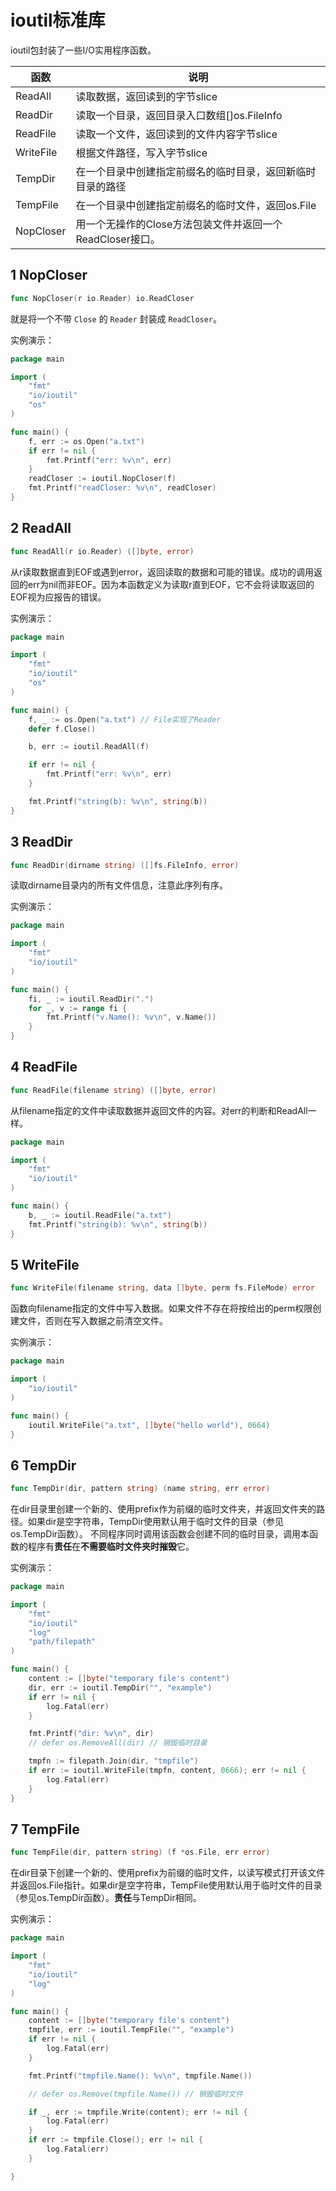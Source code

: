 # ioutil标准库

ioutil包封装了一些I/O实用程序函数。

| 函数      | 说明                                                       |
| --------- | ---------------------------------------------------------- |
| ReadAll   | 读取数据，返回读到的字节slice                              |
| ReadDir   | 读取一个目录，返回目录入口数组[]os.FileInfo                |
| ReadFile  | 读取一个文件，返回读到的文件内容字节slice                  |
| WriteFile | 根据文件路径，写入字节slice                                |
| TempDir   | 在一个目录中创建指定前缀名的临时目录，返回新临时目录的路径 |
| TempFile  | 在一个目录中创建指定前缀名的临时文件，返回os.File          |
| NopCloser | 用一个无操作的Close方法包装文件并返回一个ReadCloser接口。  |

## 1 NopCloser

```go
func NopCloser(r io.Reader) io.ReadCloser
```

就是将一个不带 `Close` 的 `Reader` 封装成 `ReadCloser`。

实例演示：

```go
package main

import (
	"fmt"
	"io/ioutil"
	"os"
)

func main() {
	f, err := os.Open("a.txt")
	if err != nil {
		fmt.Printf("err: %v\n", err)
	}
	readCloser := ioutil.NopCloser(f)
	fmt.Printf("readCloser: %v\n", readCloser)
}
```



## 2 ReadAll

```go
func ReadAll(r io.Reader) ([]byte, error)
```

从r读取数据直到EOF或遇到error，返回读取的数据和可能的错误。成功的调用返回的err为nil而非EOF。因为本函数定义为读取r直到EOF，它不会将读取返回的EOF视为应报告的错误。

实例演示：

```go
package main

import (
	"fmt"
	"io/ioutil"
	"os"
)

func main() {
	f, _ := os.Open("a.txt") // File实现了Reader
	defer f.Close()

	b, err := ioutil.ReadAll(f)

	if err != nil {
		fmt.Printf("err: %v\n", err)
	}

	fmt.Printf("string(b): %v\n", string(b))
}
```



## 3 ReadDir

```go
func ReadDir(dirname string) ([]fs.FileInfo, error)
```

读取dirname目录内的所有文件信息，注意此序列有序。

实例演示：

```go
package main

import (
	"fmt"
	"io/ioutil"
)

func main() {
	fi, _ := ioutil.ReadDir(".")
	for _, v := range fi {
		fmt.Printf("v.Name(): %v\n", v.Name())
	}
}
```



## 4 ReadFile

```go
func ReadFile(filename string) ([]byte, error)
```

从filename指定的文件中读取数据并返回文件的内容。对err的判断和ReadAll一样。

```go
package main

import (
	"fmt"
	"io/ioutil"
)

func main() {
	b, _ := ioutil.ReadFile("a.txt")
	fmt.Printf("string(b): %v\n", string(b))
}

```

## 5 WriteFile

```go
func WriteFile(filename string, data []byte, perm fs.FileMode) error
```

函数向filename指定的文件中写入数据。如果文件不存在将按给出的perm权限创建文件，否则在写入数据之前清空文件。

实例演示：

```go
package main

import (
	"io/ioutil"
)

func main() {
	ioutil.WriteFile("a.txt", []byte("hello world"), 0664)
}
```





## 6 TempDir

```go
func TempDir(dir, pattern string) (name string, err error)
```

在dir目录里创建一个新的、使用prefix作为前缀的临时文件夹，并返回文件夹的路径。如果dir是空字符串，TempDir使用默认用于临时文件的目录（参见os.TempDir函数）。 不同程序同时调用该函数会创建不同的临时目录，调用本函数的程序有**责任**在**不需要临时文件夹时摧毁**它。

实例演示：

```go
package main

import (
	"fmt"
	"io/ioutil"
	"log"
	"path/filepath"
)

func main() {
	content := []byte("temporary file's content")
	dir, err := ioutil.TempDir("", "example")
	if err != nil {
		log.Fatal(err)
	}

	fmt.Printf("dir: %v\n", dir)
	// defer os.RemoveAll(dir) // 销毁临时目录

	tmpfn := filepath.Join(dir, "tmpfile")
	if err := ioutil.WriteFile(tmpfn, content, 0666); err != nil {
		log.Fatal(err)
	}
}
```

## 7 TempFile

```go
func TempFile(dir, pattern string) (f *os.File, err error)
```

在dir目录下创建一个新的、使用prefix为前缀的临时文件，以读写模式打开该文件并返回os.File指针。如果dir是空字符串，TempFile使用默认用于临时文件的目录（参见os.TempDir函数）。**责任**与TempDir相同。

实例演示：

```go
package main

import (
	"fmt"
	"io/ioutil"
	"log"
)

func main() {
	content := []byte("temporary file's content")
	tmpfile, err := ioutil.TempFile("", "example")
	if err != nil {
		log.Fatal(err)
	}

	fmt.Printf("tmpfile.Name(): %v\n", tmpfile.Name())

	// defer os.Remove(tmpfile.Name()) // 销毁临时文件

	if _, err := tmpfile.Write(content); err != nil {
		log.Fatal(err)
	}
	if err := tmpfile.Close(); err != nil {
		log.Fatal(err)
	}

}
```